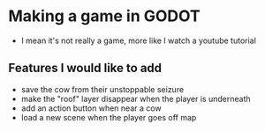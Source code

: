 # Making a game in GODOT 
- I mean it's not really a game, more like I watch a youtube tutorial

## Features I would like to add

- save the cow from their unstoppable seizure
- make the "roof" layer disappear when the player is underneath
- add an action button when near a cow
- load a new scene when the player goes off map


